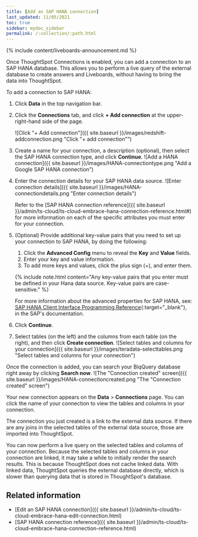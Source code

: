 ```yaml
---
title: [Add an SAP HANA connection]
last_updated: 11/05/2021
toc: true
sidebar: mydoc_sidebar
permalink: /:collection/:path.html
---
```


{% include content/liveboards-announcement.md %}

Once ThoughtSpot Connections is enabled, you can add a connection to an SAP HANA database. This allows you to perform a live query of the external database to create answers and Liveboards, without having to bring the data into ThoughtSpot.

To add a connection to SAP HANA:

1. Click **Data** in the top navigation bar.

2. Click the **Connections** tab, and click **+ Add connection** at the upper-right-hand side of the page.

    ![Click "+ Add connection"]({{ site.baseurl }}/images/redshift-addconnection.png "Click "+ add connection"")
    <!-- ![]({{ site.baseurl }}/images/new-connection.png "New db connect") -->

3. Create a name for your connection, a description (optional), then select the SAP HANA connection type, and click **Continue**.
    ![Add a HANA connection]({{ site.baseurl }}/images/HANA-connectiontype.png "Add a Google SAP HANA connection")
    <!--  ![Add a SAP HANA connection]({{ site.baseurl }}/images/HANA-connectiontype.png "Add a SAP HANA connection") -->

4. Enter the connection details for your SAP HANA data source.
    ![Enter connection details]({{ site.baseurl }}/images/HANA-connectiondetails.png "Enter connection details")
    <!--  ![Enter connection details]({{ site.baseurl }}/images/HANA-connectiondetails.png "Enter connection details") -->

    Refer to the [SAP HANA connection reference]({{ site.baseurl }}/admin/ts-cloud/ts-cloud-embrace-hana-connection-reference.html#) for more information on each of the specific attributes you must enter for your connection.

5. (Optional) Provide additional key-value pairs that you need to set up your connection to SAP HANA, by doing the following:
    1. Click the **Advanced Config** menu to reveal the **Key** and **Value** fields.
    2. Enter your key and value information.
    3. To add more keys and values, click the plus sign (+), and enter them.

    {% include note.html content="Any key-value pairs that you enter must be defined in your Hana data source. Key-value pairs are case-sensitive." %}

    For more information about the advanced properties for SAP HANA, see: [SAP HANA Client Interface Programming Reference](https://help.sap.com/viewer/0eec0d68141541d1b07893a39944924e/2.0.03/en-US/109397c2206a4ab2a5386d494f4cf75e.html){:target="_blank"}, in the SAP's documentation.

6. Click **Continue**.       

7. Select tables (on the left) and the columns from each table (on the right), and then click **Create connection**.
    ![Select tables and columns for your connection]({{ site.baseurl }}/images/teradata-selecttables.png "Select tables and columns for your connection")
  <!--  ![Select tables and columns for your connection]({{ site.baseurl }}/images/HANA-selecttables.png "Select tables and columns for your connection") -->

   Once the connection is added, you can search your BiqQuery database right away by clicking **Search now**.
  ![The "Connection created" screen]({{ site.baseurl }}/images/HANA-connectioncreated.png "The "Connection created" screen")

   Your new connection appears on the **Data** > **Connections** page. You can click the name of your connection to view the tables and columns in your connection.   

The connection you just created is a link to the external data source. If there are any joins in the selected tables of the external data source, those are imported into ThoughtSpot.

You can now perform a live query on the selected tables and columns of your connection. Because the selected tables and columns in your connection are linked, it may take a while to initially render the search results. This is because ThoughtSpot does not cache linked data. With linked data, ThoughtSpot queries the external database directly, which is slower than querying data that is stored in ThoughtSpot's database.

## Related information
- [Edit an SAP HANA connection]({{ site.baseurl }}/admin/ts-cloud/ts-cloud-embrace-hana-edit-connection.html)
- [SAP HANA connection reference]({{ site.baseurl }}/admin/ts-cloud/ts-cloud-embrace-hana-connection-reference.html)
